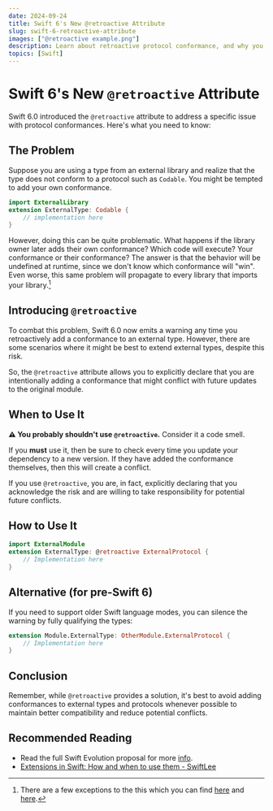 ```yaml
---
date: 2024-09-24
title: Swift 6's New @retroactive Attribute
slug: swift-6-retroactive-attribute
images: ["@retroactive example.png"]
description: Learn about retroactive protocol conformance, and why you probably shouldn't use it on external types. 
topics: [Swift]
---
```


# Swift 6's New `@retroactive` Attribute

Swift 6.0 introduced the `@retroactive` attribute to address a specific issue with protocol conformances. Here's what you need to know:

## The Problem

Suppose you are using a type from an external library and realize that the type does not conform to a protocol such as `Codable`. You might be tempted to add your own conformance.

```swift
import ExternalLibrary
extension ExternalType: Codable {
    // implementation here
}
```

However, doing this can be quite problematic. What happens if the library owner later adds their own conformance? Which code will execute? Your conformance or their conformance? The answer is that the behavior will be undefined at runtime, since we don't know which conformance will "win". Even worse, this same problem will propagate to every library that imports your library.[^1]

[^1]: There are a few exceptions to the this which you can find [here](https://github.com/swiftlang/swift-evolution/blob/main/proposals/0364-retroactive-conformance-warning.md#detailed-design) and [here](https://forums.swift.org/t/amendment-se-0364-allow-same-package-conformances/71877). 

## Introducing `@retroactive`

To combat this problem, Swift 6.0 now emits a warning any time you retroactively add a conformance to an external type. However, there are some scenarios where it might be best to extend external types, despite this risk. 

So, the `@retroactive` attribute allows you to explicitly declare that you are intentionally adding a conformance that might conflict with future updates to the original module.

## When to Use It
**⚠️ You probably shouldn't use `@retroactive`.**
Consider it a code smell. 

If you **must** use it, then be sure to check every time you update your dependency to a new version. If they have added the conformance themselves, then this will create a conflict. 

If you use `@retroactive`, you are, in fact, explicitly declaring that you acknowledge the risk and are willing to take responsibility for potential future conflicts.

## How to Use It

```swift
import ExternalModule
extension ExternalType: @retroactive ExternalProtocol {
    // Implementation here
}
```


## Alternative (for pre-Swift 6)

If you need to support older Swift language modes, you can silence the warning by fully qualifying the types:

```swift
extension Module.ExternalType: OtherModule.ExternalProtocol {
    // Implementation here
}
```

## Conclusion
Remember, while `@retroactive` provides a solution, it's best to avoid adding conformances to external types and protocols whenever possible to maintain better compatibility and reduce potential conflicts.


## Recommended Reading
- Read the full Swift Evolution proposal for more [info](https://github.com/swiftlang/swift-evolution/blob/main/proposals/0364-retroactive-conformance-warning.md).
- [Extensions in Swift: How and when to use them - SwiftLee](https://www.avanderlee.com/swift/extensions/) 